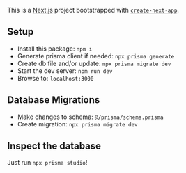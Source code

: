 This is a [Next.js](https://nextjs.org/) project bootstrapped with [`create-next-app`](https://github.com/vercel/next.js/tree/canary/packages/create-next-app).

## Setup

- Install this package: `npm i`
- Generate prisma client if needed: `npx prisma generate`
- Create db file and/or update: `npx prisma migrate dev`
- Start the dev server: `npm run dev`
- Browse to: `localhost:3000`

## Database Migrations

- Make changes to schema: `@/prisma/schema.prisma`
- Create migration: `npx prisma migrate dev`

## Inspect the database

Just run `npx prisma studio`!
